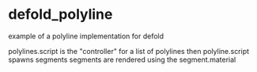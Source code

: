 # defold_polyline
example of a polyline implementation for defold

polylines.script is the "controller" for a list of polylines
then polyline.script spawns segments
segments are rendered using the segment.material
